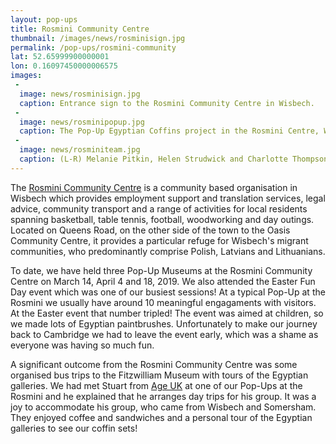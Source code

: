 ```yaml
---
layout: pop-ups
title: Rosmini Community Centre
thumbnail: /images/news/rosminisign.jpg
permalink: /pop-ups/rosmini-community
lat: 52.65999900000001
lon: 0.16097450000006575
images:
 -
  image: news/rosminisign.jpg
  caption: Entrance sign to the Rosmini Community Centre in Wisbech.
 -
  image: news/rosminipopup.jpg
  caption: The Pop-Up Egyptian Coffins project in the Rosmini Centre, Wisbech. 
 -
  image: news/rosminiteam.jpg
  caption: (L-R) Melanie Pitkin, Helen Strudwick and Charlotte Thompson at the Rosmini Centre in March.
---
```


The <a href="https://www.rosminicentrewisbech.org">Rosmini Community Centre</a> is a community based organisation in Wisbech which provides employment support and translation services, legal advice, community transport and a range of activities for local residents spanning basketball, table tennis, football, woodworking and day outings. Located on Queens Road, on the other side of the town to the Oasis Community Centre, it provides a particular refuge for Wisbech's migrant communities, who predominantly comprise Polish, Latvians and Lithuanians.

To date, we have held three Pop-Up Museums at the Rosmini Community Centre on March 14, April 4 and 18, 2019. We also attended the Easter Fun Day event which was one of our busiest sessions! At a typical Pop-Up at the Rosmini we usually have around 10 meaningful engagaments with visitors. At the Easter event that number tripled! The event was aimed at children, so we made lots of Egyptian paintbrushes. Unfortunately to make our journey back to Cambridge we had to leave the event early, which was a shame as everyone was having so much fun.

A significant outcome from the Rosmini Community Centre was some organised bus trips to the Fitzwilliam Museum with tours of the Egyptian galleries. We had met Stuart from [Age UK](https://www.ageuk.org.uk/) at one of our Pop-Ups at the Rosmini and he explained that he arranges day trips for his group. It was a joy to accommodate his group, who came from Wisbech and Somersham. They enjoyed coffee and sandwiches and a personal tour of the Egyptian galleries to see our coffin sets! 
